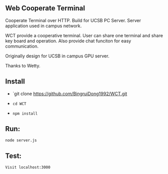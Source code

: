 Web Cooperate Terminal
-----------------

Cooperate Terminal over HTTP. 
Build for UCSB PC Server. Server application used in campus network.

WCT provide a cooperative terminal. User can share one terminal and share key board and operation. 
Also provide chat funciton for easy communication. 

Originally design for UCSB in campus GPU server.

Thanks to Wetty.


Install
-------

*  `git clone https://github.com/BingruiDong1992/WCT.git

*  `cd WCT`

*  `npm install`

Run:
-----------

    node server.js

Test:
-----------
	Visit localhost:3000
